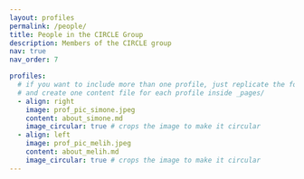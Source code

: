 ```yaml
---
layout: profiles
permalink: /people/
title: People in the CIRCLE Group
description: Members of the CIRCLE group
nav: true
nav_order: 7

profiles:
  # if you want to include more than one profile, just replicate the following block
  # and create one content file for each profile inside _pages/
  - align: right
    image: prof_pic_simone.jpeg
    content: about_simone.md
    image_circular: true # crops the image to make it circular
  - align: left
    image: prof_pic_melih.jpeg
    content: about_melih.md
    image_circular: true # crops the image to make it circular
---
```


